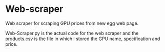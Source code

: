 # Web-scraper
Web scraper for scraping GPU prices from new egg web page.

Web-Scraper.py is the actual code for the web scraper and the products.csv is the file in which I stored the GPU name, specification and price.
